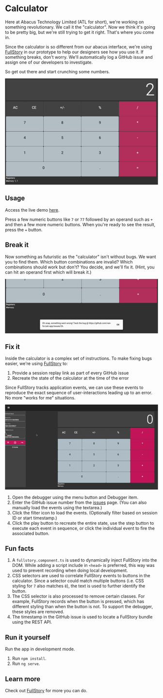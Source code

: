 # Calculator

Here at Abacus Technology Limited (ATL for short), we're working on something revolutionary. We call it the "calculator". Now we think it's going to be pretty big, but we're still trying to get it right. That's where you come in.

Since the calculator is so different from our abacus interface, we're using [FullStory](http://fullstory.com) in our prototype to help our designers see how you use it. If something breaks, don't worry. We'll automatically log a GitHub issue and assign one of our developers to investigate.

So get out there and start crunching some numbers.

![](/screenshots/app.png)

## Usage

Access the live demo [here](http://fs-calc.mybluemix.net).

Press a few numeric buttons like `7` or `77` followed by an operand such as `+` and then a few more numeric buttons. When you're ready to see the result, press the `=` button.

## Break it

Now something as futuristic as the "calculator" isn't without bugs. We want you to find them. Which button combinations are invalid? Which combinations should work but don't? You decide, and we'll fix it. (Hint, you can hit an operand first which will break it.)

![](/screenshots/bug.png)

## Fix it

Inside the calculator is a complex set of instructions. To make fixing bugs easier, we're using [FullStory](http://fullstory.com) to:
1. Provide a session replay link as part of every GitHub issue
2. Recreate the state of the calculator at the time of the error

Since FullStory tracks application events, we can use these events to reproduce the exact sequence of user-interactions leading up to an error. No more "works for me" situations.

![](/screenshots/debugger.gif)

1. Open the debugger using the menu button and Debugger item.
2. Enter the GitHub issue number from the [issues](https://github.com/van-fs/calc-app/issues) page. (You can also manually load the events using the textarea.)
3. Click the filter icon to load the events. (Optionally filter based on session ID or start timestamp.)
4. Click the play button to recreate the entire state, use the step button to execute each event in sequence, or click the individual event to fire the associated button.

## Fun facts

1. A `fullstory.component.ts` is used to dynamically inject FullStory into the DOM. While adding a script include in `<head>` is preferred, this way was used to prevent recording when doing local development.
2. CSS selectors are used to correlate FullStory events to buttons in the calculator. Since a selector could match multiple buttons (i.e. CSS styling for `7` also matches `8`), the text is used to further identify the button.
3. The CSS selector is also processed to remove certain classes. For example, FullStory records when the button is pressed, which has different styling than when the button is not. To support the debugger, these styles are removed.
4. The timestamp in the GitHub issue is used to locate a FullStory bundle using the REST API.

## Run it yourself

Run the app in development mode.

1. Run `npm install`.
2. Run `ng serve`.

## Learn more

Check out [FullStory](http://fullstory.com) for more you can do.
